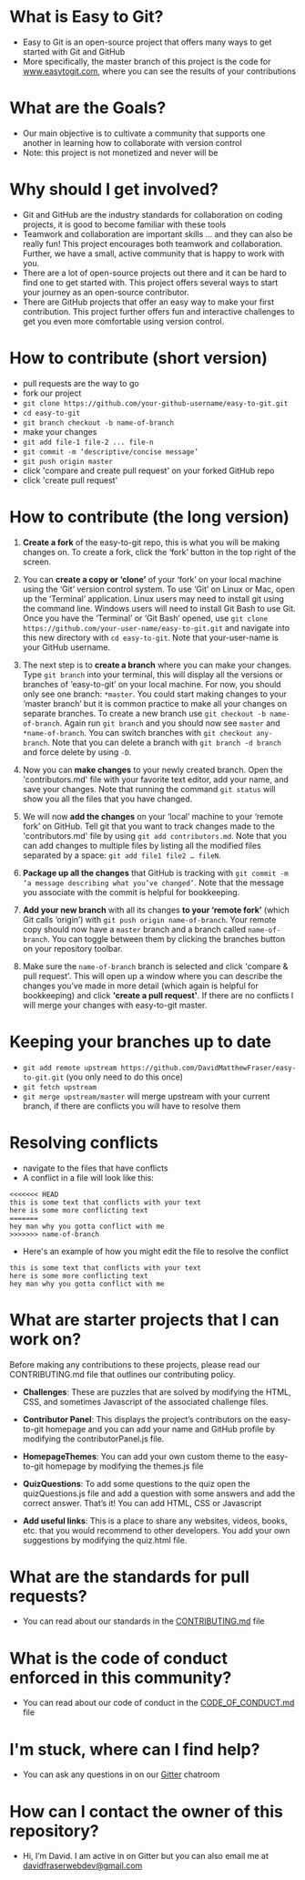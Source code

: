 # What is Easy to Git?

- Easy to Git is an open-source project that offers many ways to get started with Git and GitHub
- More specifically, the master branch of this project is the code for www.easytogit.com, where you can see the results of your contributions

# What are the Goals?

- Our main objective is to cultivate a community that supports one another in learning how to collaborate with version control
- Note: this project is not monetized and never will be

# Why should I get involved?

- Git and GitHub are the industry standards for collaboration on coding projects, it is good to become familiar with these tools
- Teamwork and collaboration are important skills ... and they can also be really fun! This project encourages both teamwork and collaboration. Further, we have a small, active community that is happy to work with you.
- There are a lot of open-source projects out there and it can be hard to find one to get started with. This project offers several ways to start your journey as an open-source contributor.
- There are GitHub projects that offer an easy way to make your first contribution. This project further offers fun and interactive challenges to get you even more comfortable using version control.

# How to contribute (short version)

- pull requests are the way to go
- fork our project
- `git clone https://github.com/your-github-username/easy-to-git.git`
- `cd easy-to-git`
- `git branch checkout -b name-of-branch`
- make your changes
- `git add file-1 file-2 ... file-n`
- `git commit -m ‘descriptive/concise message’`
- `git push origin master`
- click 'compare and create pull request' on your forked GitHub repo
- click 'create pull request'

# How to contribute (the long version)
1. **Create a fork** of the easy-to-git repo, this is what you will be making changes on. To create a fork, click the ‘fork’ button in the top right of the screen.

2. You can **create a copy or ‘clone’** of your ‘fork’ on your local machine using the ‘Git’ version control system. To use ‘Git’ on Linux or Mac, open up the ‘Terminal’ application. Linux users may need to install git using the command line. Windows users will need to install Git Bash to use Git. Once you have the ‘Terminal’ or ‘Git Bash’ opened, use `git clone https://github.com/your-user-name/easy-to-git.git` and navigate into this new directory with `cd easy-to-git`. Note that your-user-name is your GitHub username.

3. The next step is to **create a branch** where you can make your changes. Type `git branch` into your terminal, this will display all the versions or branches of ‘easy-to-git’ on your local machine. For now, you should only see one branch: `*master`. You could start making changes to your ‘master branch’ but it is common practice to make all your changes on separate branches. To create a new branch use `git checkout -b name-of-branch`. Again run `git branch` and you should now see `master` and `*name-of-branch`. You can switch branches with `git checkout any-branch`. Note that you can delete a branch with `git branch -d branch` and force delete by using `-D`.

4. Now you can **make changes** to your newly created branch. Open the 'contributors.md' file with your favorite text editor, add your name, and save your changes. Note that running the command `git status` will show you all the files that you have changed.

5. We will now **add the changes** on your ‘local’ machine to your ‘remote fork’ on GitHub. Tell git that you want to track changes made to the 'contributors.md' file by using `git add contributors.md`. Note that you can add changes to multiple files by listing all the modified files separated by a space: `git add file1 file2 … fileN`.

6. **Package up all the changes** that GitHub is tracking with `git commit -m ‘a message describing what you’ve changed’`. Note that the message you associate with the commit is helpful for bookkeeping.

7. **Add your new branch** with all its changes **to your ‘remote fork’** (which Git calls ‘origin’) with `git push origin name-of-branch`. Your remote copy should now have a `master` branch and a branch called `name-of-branch`. You can toggle between them by clicking the branches button on your repository toolbar.

8. Make sure the `name-of-branch` branch is selected and click 'compare & pull request'. This will open up a window where you can describe the changes you’ve made in more detail (which again is helpful for bookkeeping) and click **'create a pull request'**. If there are no conflicts I will merge your changes with easy-to-git master.


# Keeping your branches up to date

- `git add remote upstream https://github.com/DavidMatthewFraser/easy-to-git.git` (you only need to do this once)
- `git fetch upstream`
- `git merge upstream/master` will merge upstream with your current branch, if there are conflicts you will have to resolve them

# Resolving conflicts
- navigate to the files that have conflicts
- A conflict in a file will look like this:
```
<<<<<<< HEAD
this is some text that conflicts with your text
here is some more conflicting text
=======
hey man why you gotta conflict with me
>>>>>>> name-of-branch
```
- Here's an example of how you might edit the file to resolve the conflict
```
this is some text that conflicts with your text
here is some more conflicting text
hey man why you gotta conflict with me
```
# What are starter projects that I can work on?

Before making any contributions to these projects, please read our CONTRIBUTING.md file that outlines our contributing policy.

- **Challenges**: These are puzzles that are solved by modifying the HTML, CSS, and sometimes Javascript of the associated challenge files.

- **Contributor Panel**: This displays the project’s contributors on the easy-to-git homepage and you can add your name and GitHub profile by modifying the contributorPanel.js file.

- **HomepageThemes**: You can add your own custom theme to the easy-to-git homepage by modifying the themes.js file

- **QuizQuestions**: To add some questions to the quiz open the quizQuestions.js file and add a question with some answers and add the correct answer. That’s it! You can add HTML, CSS or Javascript

- **Add useful links**: This is a place to share any websites, videos, books, etc. that you would recommend to other developers. You add your own suggestions by modifying the quiz.html file.

# What are the standards for pull requests?

- You can read about our standards in the <a href='./CONTRIBUTING.md'>CONTRIBUTING.md</a> file

# What is the code of conduct enforced in this community?

- You can read about our code of conduct in the <a href='./CODE_OF_CONDUCT.md'>CODE_OF_CONDUCT.md</a> file

# I'm stuck, where can I find help?

- You can ask any questions in on our <a href='https://gitter.im/Easy-To-Git/community'>Gitter</a> chatroom

# How can I contact the owner of this repository?

- Hi, I’m David. I am active in on Gitter but you can also email me at davidfraserwebdev@gmail.com
